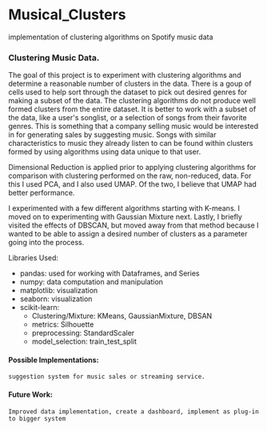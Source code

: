 # Musical_Clusters
 implementation of clustering algorithms on Spotify music data

### Clustering Music Data.

The goal of this project is to experiment with clustering algorithms and determine a reasonable number of clusters in the data.
There is a goup of cells used to help sort through the dataset to pick out desired genres for making a subset of the data. The clustering algorithms do not produce well formed clusters from the entire dataset. It is better to work with a subset of the data, like a user's songlist, or a selection of songs from their favorite genres. This is something that a company selling music would be interested in for generating sales by suggesting music. Songs with similar characteristics to music they already listen to can be found within clusters formed by using algorithms using data unique to that user.

Dimensional Reduction is applied prior to applying clustering algorithms for comparison with clustering performed on the raw, non-reduced, data. For this I used PCA, and I also used UMAP. Of the two, I believe that UMAP had better performance.

I experimented with a few different algorithms starting with K-means. I moved on to experimenting with Gaussian Mixture next. Lastly, I briefly visited the effects of DBSCAN, but moved away from that method because I wanted to be able to assign a desired number of clusters as a parameter going into the process.

Libraries Used:
* pandas: used for working with Dataframes, and Series
* numpy: data computation and manipulation
* matplotlib: visualization
* seaborn: visualization
* scikit-learn: 
    * Clustering/Mixture: KMeans, GaussianMixture, DBSAN 
    * metrics: Silhouette
    * preprocessing: StandardScaler
    * model_selection: train_test_split

#### Possible Implementations:
    suggestion system for music sales or streaming service.

#### Future Work:
    Improved data implementation, create a dashboard, implement as plug-in to bigger system